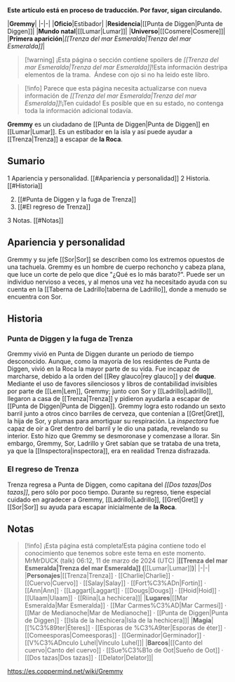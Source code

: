 **Este artículo está en proceso de traducción. Por favor, sigan circulando.**


|**Gremmy**|
|-|-|
|**Oficio**|Estibador|
|**Residencia**|[[Punta de Diggen\|Punta de Diggen]]|
|**Mundo natal**|[[Lumar\|Lumar]]|
|**Universo**|[[Cosmere\|Cosmere]]|
|**Primera aparición**|*[[Trenza del mar Esmeralda\|Trenza del mar Esmeralda]]*|

> [!warning] ¡Esta página o sección contiene spoilers de *[[Trenza del mar Esmeralda\|Trenza del mar Esmeralda]]*!Esta información destripa elementos de la trama.  Ándese con ojo si no ha leido este libro.

> [!info] Parece que esta página necesita actualizarse con nueva información de *[[Trenza del mar Esmeralda\|Trenza del mar Esmeralda]]*!¡Ten cuidado! Es posible que en su estado, no contenga toda la información adicional todavía.

**Gremmy** es un ciudadano de [[Punta de Diggen\|Punta de Diggen]] en [[Lumar\|Lumar]]. Es un estibador en la isla y así puede ayudar a [[Trenza\|Trenza]] a escapar de **la Roca**.

## Sumario

1 Apariencia y personalidad. [[#Apariencia y personalidad]] 
2 Historia. [[#Historia]] 

2. [[#Punta de Diggen y la fuga de Trenza]] 
2. [[#El regreso de Trenza]] 


3 Notas. [[#Notas]] 


## Apariencia y personalidad
Gremmy y su jefe [[Sor\|Sor]] se describen como los extremos opuestos de una tachuela. Gremmy es un hombre de cuerpo rechoncho y cabeza plana, que luce un corte de pelo que dice "¿Qué es lo más barato?". Puede ser un individuo nervioso a veces, y al menos una vez ha necesitado ayuda con su cuenta en la [[Taberna de Ladrillo\|taberna de Ladrillo]], donde a menudo se encuentra con Sor.

## Historia
### Punta de Diggen y la fuga de Trenza
Gremmy vivió en Punta de Diggen durante un periodo de tiempo desconocido. Aunque, como la mayoría de los residentes de Punta de Diggen, vivió en la Roca la mayor parte de su vida. Fue incapaz de marcharse, debido a la orden del [[Rey glauco\|rey glauco]] y del **duque**.
Mediante el uso de favores silenciosos y libros de contabilidad invisibles por parte de [[Lem\|Lem]], Gremmy; junto con Sor y [[Ladrillo\|Ladrillo]], llegaron a casa de [[Trenza\|Trenza]] y pidieron ayudarla a escapar de [[Punta de Diggen\|Punta de Diggen]]. Gremmy logra esto rodando un sexto barril junto a otros cinco barriles de cerveza, que contenían a [[Gret\|Gret]], la hija de Sor, y plumas para amortiguar su respiración. La *inspectora* fue capaz de oír a Gret dentro del barril y le dio una patada, revelando su interior. Esto hizo que Gremmy se desmoronase y comenzase a llorar. Sin embargo, Gremmy, Sor, Ladrillo y Gret sabían que se trataba de una treta, ya que la [[Inspectora\|inspectora]], era en realidad Trenza disfrazada.

### El regreso de Trenza
Trenza regresa a Punta de Diggen, como capitana del *[[Dos tazas\|Dos tazas]]*, pero sólo por poco tiempo. Durante su regreso, tiene especial cuidado en agradecer a Gremmy, [[Ladrillo\|Ladrillo]], [[Gret\|Gret]] y [[Sor\|Sor]] su ayuda para escapar inicialmente de **la Roca**.

## Notas

> [!info] ¡Esta página está completa!Esta página contiene todo el conocimiento que tenemos sobre este tema en este momento.
MrMrDUCK (talk) 06:12, 11 de marzo de 2024 (UTC)
|**[[Trenza del mar Esmeralda\|Trenza del mar Esmeralda]] (**[[Lumar\|Lumar]]**)**|
|-|-|
|**Personajes**|[[Trenza\|Trenza]] · [[Charlie\|Charlie]] · [[Cuervo\|Cuervo]] · [[Salay\|Salay]] · [[Fort%C3%ADn\|Fortín]] · [[Ann\|Ann]] · [[Laggart\|Laggart]] · [[Dougs\|Dougs]] · [[Hoid\|Hoid]] · [[Ulaam\|Ulaam]] · [[Riina\|La hechicera]]|
|**Lugares**|[[Mar Esmeralda\|Mar Esmeralda]] · [[Mar Carmes%C3%AD\|Mar Carmesí]] · [[Mar de Medianoche\|Mar de Medianoche]] · [[Punta de Diggen\|Punta de Diggen]] · [[Isla de la hechicera\|Isla de la hechicera]]|
|**Magia**|[[%C3%89ter\|Éteres]] · [[Esporas de %C3%A9ter\|Esporas de éter]] · [[Comeesporas\|Comeesporas]] · [[Germinador\|Germinador]] · [[V%C3%ADnculo Luhel\|Vínculo Luhel]]|
|**Barcos**|[[Canto del cuervo\|Canto del cuervo]] · [[Sue%C3%B1o de Oot\|Sueño de Oot]] · [[Dos tazas\|Dos tazas]] · [[Delator\|Delator]]|



https://es.coppermind.net/wiki/Gremmy